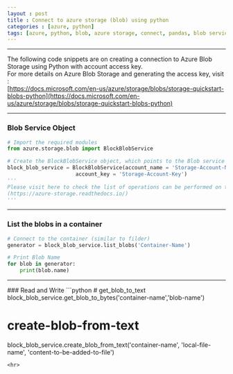 ```yaml
---
layout : post
title : Connect to azure storage (blob) using python
categories : [azure, python]
tags: [azure, python, blob, azure storage, connect, pandas, blob service, upload, download]
---
```

<hr>

The following code snippets are on creating a connection to Azure Blob Storage using Python with account access key.  
For more details on Azure Blob Storage and generating the access key, visit :  
[https://docs.microsoft.com/en-us/azure/storage/blobs/storage-quickstart-blobs-python](https://docs.microsoft.com/en-us/azure/storage/blobs/storage-quickstart-blobs-python)
<hr>

### Blob Service Object
```python
# Import the required modules
from azure.storage.blob import BlockBlobService

# Create the BlockBlobService object, which points to the Blob service in your storage account
block_blob_service = BlockBlobService(account_name = 'Storage-Account-Name',
				      account_key = 'Storage-Account-Key')
'''
Please visit here to check the list of operations can be performed on the blob service object :   
(https://azure-storage.readthedocs.io/)
'''
```
<!--break-->
<hr>

### List the blobs in a container
```python
# Connect to the container (similar to filder)
generator = block_blob_service.list_blobs('Container-Name')

# Print Blob Name
for blob in generator:
    print(blob.name)
```
<hr>
### Read and Write
```python
# get_blob_to_text
block_blob_service.get_blob_to_bytes('container-name','blob-name')

# create-blob-from-text
block_blob_service.create_blob_from_text('container-name',
					'local-file-name',
					'content-to-be-added-to-file')
```
<hr>
